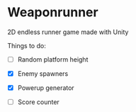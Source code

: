 # Weaponrunner

2D endless runner game made with Unity

Things to do: 

- [ ] Random platform height
- [x] Enemy spawners
- [x] Powerup generator
- [ ] Score counter

